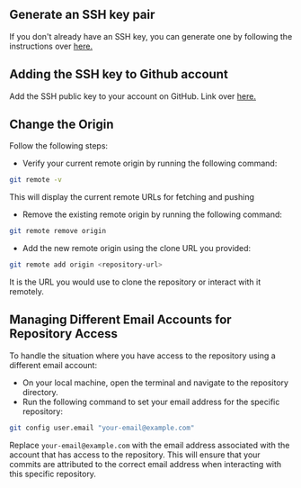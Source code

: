 ## Generate an SSH key pair
If you don't already have an SSH key, you can generate one by following the instructions over [here.](https://docs.github.com/en/authentication/connecting-to-github-with-ssh/generating-a-new-ssh-key-and-adding-it-to-the-ssh-agent)

## Adding the SSH key to Github account
Add the SSH public key to your account on GitHub. Link over [here.](https://docs.github.com/en/authentication/connecting-to-github-with-ssh/adding-a-new-ssh-key-to-your-github-account)

## Change the Origin
Follow the following steps:

- Verify your current remote origin by running the following command:
```bash
git remote -v
```
This will display the current remote URLs for fetching and pushing

- Remove the existing remote origin by running the following command:
```bash
git remote remove origin
```

- Add the new remote origin using the clone URL you provided:
```bash
git remote add origin <repository-url>
```
It is the URL you would use to clone the repository or interact with it remotely.

## Managing Different Email Accounts for Repository Access
To handle the situation where you have access to the repository using a different email account:

- On your local machine, open the terminal and navigate to the repository directory.
- Run the following command to set your email address for the specific repository:
```bash
git config user.email "your-email@example.com"
```
Replace `your-email@example.com` with the email address associated with the account that has access to the repository. This will ensure that your commits are attributed to the correct email address when interacting with this specific repository.
